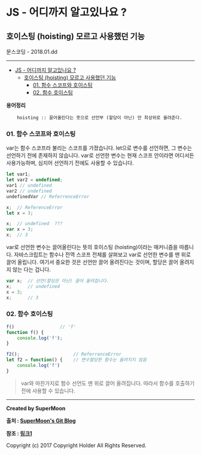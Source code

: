 # JS - 어디까지 알고있나요 ?
##  호이스팅 (hoisting) 모르고 사용했던 기능

<div class="pull-right"> 문스코딩 - 2018.01.dd </div>

---


<!-- @import "[TOC]" {cmd="toc" depthFrom=1 depthTo=6 orderedList=false} -->
<!-- code_chunk_output -->

* [JS - 어디까지 알고있나요 ?](#js-어디까지-알고있나요)
	* [호이스팅 (hoisting) 모르고 사용했던 기능](#호이스팅-hoisting-모르고-사용했던-기능)
		* [01. 함수 스코프와 호이스팅](#01-함수-스코프와-호이스팅)
		* [02. 함수 호이스팅](#02-함수-호이스팅)

<!-- /code_chunk_output -->


**용어정리**
```
    hoisting :: 끌어올린다는 뜻으로 선언부 (할당이 아닌) 만 최상위로 올려준다.
```

### 01. 함수 스코프와 호이스팅

var는 함수 스코프라 불리는 스코프를 가졌습니다.
let으로 변수를 선언하면, 그 변수는 선언하기 전에 존재하지 않습니다.
var로 선언한 변수는 현재 스코프 안이라면 어디서든 사용가능하며, 심지어 선언하기 전에도 사용할 수 있습니다.

```js
let var1;
let var2 = undefined;
var1 // undefined
var2 // undefined
undefinedVar // ReferrenceError
```

```js
x;  // ReferenceError
let x = 3;
```

```js
x;  // undefined  ???
var x = 3;
x;  // 3
```

var로 선언한 변수는 끌어올린다는 뜻의 호이스팅 (hoisting)이라는 매커니즘을 따릅니다.
자바스크립트는 함수나 전역 스코프 전체를 살펴보고 var로 선언한 변수를 맨 위로 끌어 올립니다.
여기서 중요한 것은 선언만 끌어 올려진다는 것이며, 할당은 끌어 올려지지 않는 다는 겁니다.

```js
var x;  // 선언(할당은 아닌) 끌어 올려집니다.
x;      // undefined
x = 3;  
x;      // 3
```

### 02. 함수 호이스팅

```js
f()                 // 'f'
function f() {
    console.log('f');
}

f2();                    // ReferrenceError
let f2 = function() {    // 변수할당한 함수는 올려지지 않음
    console.log('f')
}
```
> var와 마찬가지로 함수 선언도 맨 위로 끌어 올려집니다. 따라서 함수를 호출하기전에 사용할 수 있습니다.

---

**Created by SuperMoon**

**출처 : [SuperMoon's Git Blog](https://github.com/jm921106)**

**참조 : [링크1]()**

Copyright (c) 2017 Copyright Holder All Rights Reserved.

